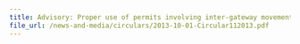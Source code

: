 ```yaml
---
title: Advisory: Proper use of permits involving inter-gateway movement
file_url: /news-and-media/circulars/2013-10-01-Circular112013.pdf
---
```

